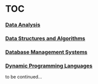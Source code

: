 # TOC

### [Data Analysis](https://github.com/Nikolay186/omstu/tree/master/DA)
### [Data Structures and Algorithms](https://github.com/Nikolay186/omstu/tree/master/DSA)
### [Database Management Systems](https://github.com/Nikolay186/omstu/tree/master/DBM)
### [Dynamic Programming Languages](https://github.com/Nikolay186/omstu/tree/master/DPL)
to be continued...

